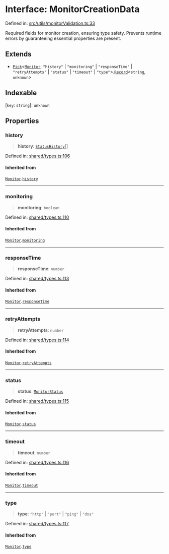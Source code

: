 # Interface: MonitorCreationData

Defined in: [src/utils/monitorValidation.ts:33](https://github.com/Nick2bad4u/Uptime-Watcher/blob/main/src/utils/monitorValidation.ts#L33)

Required fields for monitor creation, ensuring type safety. Prevents runtime
errors by guaranteeing essential properties are present.

## Extends

- [`Pick`](https://www.typescriptlang.org/docs/handbook/utility-types.html#picktype-keys)\<[`Monitor`](../../../../shared/types/interfaces/Monitor.md), `"history"` \| `"monitoring"` \| `"responseTime"` \| `"retryAttempts"` \| `"status"` \| `"timeout"` \| `"type"`\>.[`Record`](https://www.typescriptlang.org/docs/handbook/utility-types.html#recordkeys-type)\<`string`, `unknown`\>

## Indexable

\[`key`: `string`\]: `unknown`

## Properties

### history

> **history**: [`StatusHistory`](../../../../shared/types/interfaces/StatusHistory.md)[]

Defined in: [shared/types.ts:106](https://github.com/Nick2bad4u/Uptime-Watcher/blob/main/shared/types.ts#L106)

#### Inherited from

[`Monitor`](../../../../shared/types/interfaces/Monitor.md).[`history`](../../../../shared/types/interfaces/Monitor.md#history)

***

### monitoring

> **monitoring**: `boolean`

Defined in: [shared/types.ts:110](https://github.com/Nick2bad4u/Uptime-Watcher/blob/main/shared/types.ts#L110)

#### Inherited from

[`Monitor`](../../../../shared/types/interfaces/Monitor.md).[`monitoring`](../../../../shared/types/interfaces/Monitor.md#monitoring)

***

### responseTime

> **responseTime**: `number`

Defined in: [shared/types.ts:113](https://github.com/Nick2bad4u/Uptime-Watcher/blob/main/shared/types.ts#L113)

#### Inherited from

[`Monitor`](../../../../shared/types/interfaces/Monitor.md).[`responseTime`](../../../../shared/types/interfaces/Monitor.md#responsetime)

***

### retryAttempts

> **retryAttempts**: `number`

Defined in: [shared/types.ts:114](https://github.com/Nick2bad4u/Uptime-Watcher/blob/main/shared/types.ts#L114)

#### Inherited from

[`Monitor`](../../../../shared/types/interfaces/Monitor.md).[`retryAttempts`](../../../../shared/types/interfaces/Monitor.md#retryattempts)

***

### status

> **status**: [`MonitorStatus`](../../../../shared/types/type-aliases/MonitorStatus.md)

Defined in: [shared/types.ts:115](https://github.com/Nick2bad4u/Uptime-Watcher/blob/main/shared/types.ts#L115)

#### Inherited from

[`Monitor`](../../../../shared/types/interfaces/Monitor.md).[`status`](../../../../shared/types/interfaces/Monitor.md#status)

***

### timeout

> **timeout**: `number`

Defined in: [shared/types.ts:116](https://github.com/Nick2bad4u/Uptime-Watcher/blob/main/shared/types.ts#L116)

#### Inherited from

[`Monitor`](../../../../shared/types/interfaces/Monitor.md).[`timeout`](../../../../shared/types/interfaces/Monitor.md#timeout)

***

### type

> **type**: `"http"` \| `"port"` \| `"ping"` \| `"dns"`

Defined in: [shared/types.ts:117](https://github.com/Nick2bad4u/Uptime-Watcher/blob/main/shared/types.ts#L117)

#### Inherited from

[`Monitor`](../../../../shared/types/interfaces/Monitor.md).[`type`](../../../../shared/types/interfaces/Monitor.md#type)
